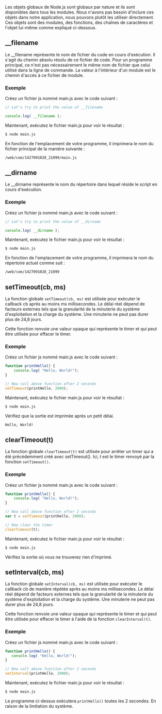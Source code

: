 Les objets globaux de Node.js sont globaux par nature et ils sont disponibles dans tous les modules. Nous n'avons pas besoin d'inclure ces objets dans notre application, nous pouvons plutôt les utiliser directement. Ces objets sont des modules, des fonctions, des chaînes de caractères et l'objet lui-même comme expliqué ci-dessous.

## __filename

Le __filename représente le nom de fichier du code en cours d'exécution. Il s'agit du chemin absolu résolu de ce fichier de code. Pour un programme principal, ce n'est pas nécessairement le même nom de fichier que celui utilisé dans la ligne de commande. La valeur à l'intérieur d'un module est le chemin d'accès à ce fichier de module.

### Exemple

Créez un fichier js nommé main.js avec le code suivant :

```js
// Let's try to print the value of __filename

console.log( __filename );
```

Maintenant, exécutez le fichier main.js pour voir le résultat :

```bash
$ node main.js
```

En fonction de l'emplacement de votre programme, il imprimera le nom du fichier principal de la manière suivante :

```bash
/web/com/1427091028_21099/main.js
```

## __dirname

Le __dirname représente le nom du répertoire dans lequel réside le script en cours d'exécution.

### Exemple

Créez un fichier js nommé main.js avec le code suivant :

```js
// Let's try to print the value of __dirname

console.log( __dirname );
```

Maintenant, exécutez le fichier main.js pour voir le résultat :

```bash
$ node main.js
```

En fonction de l'emplacement de votre programme, il imprimera le nom du répertoire actuel comme suit :

```bash
/web/com/1427091028_21099
```

## setTimeout(cb, ms)

La fonction globale ```setTimeout(cb, ms)``` est utilisée pour exécuter le callback cb après au moins ms millisecondes. Le délai réel dépend de facteurs externes tels que la granularité de la minuterie du système d'exploitation et la charge du système. Une minuterie ne peut pas durer plus de 24,8 jours.

Cette fonction renvoie une valeur opaque qui représente le timer et qui peut être utilisée pour effacer le timer.

### Exemple

Créez un fichier js nommé main.js avec le code suivant :

```js
function printHello() {
    console.log( "Hello, World!");
}

// Now call above function after 2 seconds
setTimeout(printHello, 2000);
```

Maintenant, exécutez le fichier main.js pour voir le résultat :

```bash
$ node main.js
```

Vérifiez que la sortie est imprimée après un petit délai.

```bash
Hello, World!
```

## clearTimeout(t)

La fonction globale ```clearTimeout(t)``` est utilisée pour arrêter un timer qui a été précédemment créé avec setTimeout(). Ici, t est le timer renvoyé par la fonction ```setTimeout()```.

### Exemple

Créez un fichier js nommé main.js avec le code suivant :

```js
function printHello() {
    console.log( "Hello, World!");
}

// Now call above function after 2 seconds
var t = setTimeout(printHello, 2000);

// Now clear the timer
clearTimeout(t);
```

Maintenant, exécutez le fichier main.js pour voir le résultat :

```bash
$ node main.js
```

Vérifiez la sortie où vous ne trouverez rien d'imprimé.

## setInterval(cb, ms)

La fonction globale ```setInterval(cb, ms)``` est utilisée pour exécuter le callback cb de manière répétée après au moins ms millisecondes. Le délai réel dépend de facteurs externes tels que la granularité de la minuterie du système d'exploitation et la charge du système. Une minuterie ne peut pas durer plus de 24,8 jours.

Cette fonction renvoie une valeur opaque qui représente le timer et qui peut être utilisée pour effacer le timer à l'aide de la fonction ```clearInterval(t)```.

### Exemple

Créez un fichier js nommé main.js avec le code suivant :

```js
function printHello() {
   console.log( "Hello, World!");
}

// Now call above function after 2 seconds
setInterval(printHello, 2000);
```

Maintenant, exécutez le fichier main.js pour voir le résultat :

```bash
$ node main.js
```

Le programme ci-dessus exécutera ```printHello()``` toutes les 2 secondes. En raison de la limitation du système.